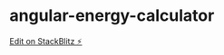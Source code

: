 # angular-energy-calculator

[Edit on StackBlitz ⚡️](https://stackblitz.com/edit/angular-energy-calculator)